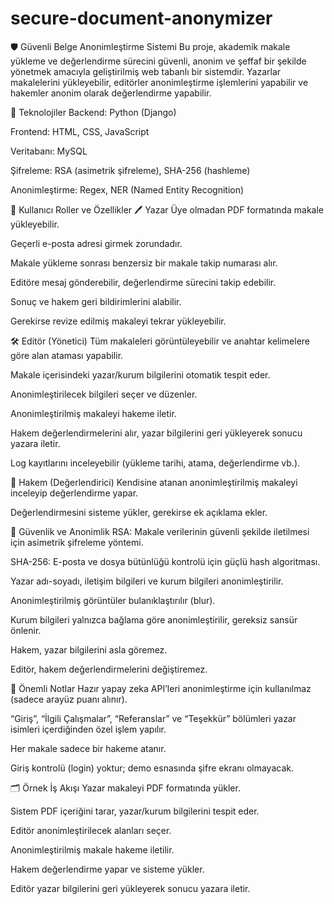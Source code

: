 # secure-document-anonymizer
🛡 Güvenli Belge Anonimleştirme Sistemi
Bu proje, akademik makale yükleme ve değerlendirme sürecini güvenli, anonim ve şeffaf bir şekilde yönetmek amacıyla geliştirilmiş web tabanlı bir sistemdir.
Yazarlar makalelerini yükleyebilir, editörler anonimleştirme işlemlerini yapabilir ve hakemler anonim olarak değerlendirme yapabilir.

🚀 Teknolojiler
Backend: Python (Django)

Frontend: HTML, CSS, JavaScript

Veritabanı: MySQL

Şifreleme: RSA (asimetrik şifreleme), SHA-256 (hashleme)

Anonimleştirme: Regex, NER (Named Entity Recognition)

👥 Kullanıcı Roller ve Özellikler
🖊 Yazar
Üye olmadan PDF formatında makale yükleyebilir.

Geçerli e-posta adresi girmek zorundadır.

Makale yükleme sonrası benzersiz bir makale takip numarası alır.

Editöre mesaj gönderebilir, değerlendirme sürecini takip edebilir.

Sonuç ve hakem geri bildirimlerini alabilir.

Gerekirse revize edilmiş makaleyi tekrar yükleyebilir.

🛠 Editör (Yönetici)
Tüm makaleleri görüntüleyebilir ve anahtar kelimelere göre alan ataması yapabilir.

Makale içerisindeki yazar/kurum bilgilerini otomatik tespit eder.

Anonimleştirilecek bilgileri seçer ve düzenler.

Anonimleştirilmiş makaleyi hakeme iletir.

Hakem değerlendirmelerini alır, yazar bilgilerini geri yükleyerek sonucu yazara iletir.

Log kayıtlarını inceleyebilir (yükleme tarihi, atama, değerlendirme vb.).

📄 Hakem (Değerlendirici)
Kendisine atanan anonimleştirilmiş makaleyi inceleyip değerlendirme yapar.

Değerlendirmesini sisteme yükler, gerekirse ek açıklama ekler.

🔐 Güvenlik ve Anonimlik
RSA: Makale verilerinin güvenli şekilde iletilmesi için asimetrik şifreleme yöntemi.

SHA-256: E-posta ve dosya bütünlüğü kontrolü için güçlü hash algoritması.

Yazar adı-soyadı, iletişim bilgileri ve kurum bilgileri anonimleştirilir.

Anonimleştirilmiş görüntüler bulanıklaştırılır (blur).

Kurum bilgileri yalnızca bağlama göre anonimleştirilir, gereksiz sansür önlenir.

Hakem, yazar bilgilerini asla göremez.

Editör, hakem değerlendirmelerini değiştiremez.

📌 Önemli Notlar
Hazır yapay zeka API’leri anonimleştirme için kullanılmaz (sadece arayüz puanı alınır).

“Giriş”, “İlgili Çalışmalar”, “Referanslar” ve “Teşekkür” bölümleri yazar isimleri içerdiğinden özel işlem yapılır.

Her makale sadece bir hakeme atanır.

Giriş kontrolü (login) yoktur; demo esnasında şifre ekranı olmayacak.

🗂 Örnek İş Akışı
Yazar makaleyi PDF formatında yükler.

Sistem PDF içeriğini tarar, yazar/kurum bilgilerini tespit eder.

Editör anonimleştirilecek alanları seçer.

Anonimleştirilmiş makale hakeme iletilir.

Hakem değerlendirme yapar ve sisteme yükler.

Editör yazar bilgilerini geri yükleyerek sonucu yazara iletir.

